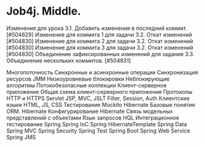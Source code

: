 # Job4j. Middle.

Изменения для урока 3.1. Добавить изменения в последний коммит. [#504829]
Изменение для коммита 1 для задачи 3.2. Откат изменений [#504830]
Изменение для коммита 2 для задачи 3.2. Откат изменений [#504830]
Изменение для коммита 3 для задачи 3.2. Откат изменений [#504830]
Объединение зафиксированных изменений для задания 3.3. Объединение нескольких коммитов. [#504831]

Многопоточность
Синхронные и асинхронные операции
Синхронизация ресурсов
JMM
Низкоуровневые блокировки
Неблокирующие алгоритмы
Потокобезопасные коллекции
Клиент-серверное приложение
Общая схема клиент-серверного приложения
Протоколы HTTP и HTTPS
Servlet
JSP, MVC, JSLT
Filter, Session, Auth
Клиентские языки HTML, JS, CSS
Тестирование Mockito
Hibernate
Базовые понятия ORM. Hibernate
Конфигурирование Hibernate
Связь модельных представлений с объектами
Язык запросов HQL
Интеграционное тестирование
Spring
Spring IoC
Spring HibernateTemplate
Spring Data
Spring MVC
Spring Security
Spring Test
Spring Boot
Spring Web Service
Spring JMS